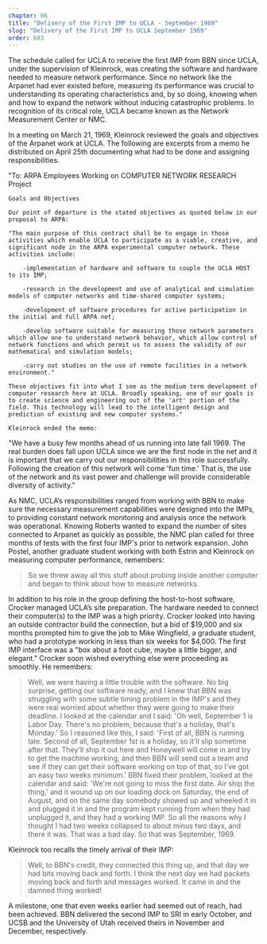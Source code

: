 ```yaml
---
chapter: 06
title: "Delivery of the First IMP to UCLA - September 1969"
slug: "Delivery of the First IMP to UCLA September 1969"
order: 603
---
```


The schedule called for UCLA to receive the first IMP from BBN since UCLA, under the supervision of Kleinrock, was creating the software and hardware needed to measure network performance. Since no network like the Arpanet had ever existed before, measuring its performance was crucial to understanding its operating characteristics and, by so doing, knowing when and how to expand the network without inducing catastrophic problems. In recognition of its critical role, UCLA became known as the Network Measurement Center or NMC.

In a meeting on March 21, 1969, Kleinrock reviewed the goals and objectives of the Arpanet work at UCLA. The following are excerpts from a memo he distributed on April 25th documenting what had to be done and assigning responsibilities.

 

"To: ARPA Employees Working on COMPUTER NETWORK RESEARCH Project

    Goals and Objectives

    Our point of departure is the stated objectives as quoted below in our proposal to ARPA:

    "The main purpose of this contract shall be to engage in those activities which enable UCLA to participate as a viable, creative, and significant node in the ARPA experimental computer network. These activities include:

        -implementation of hardware and software to couple the UCLA HOST to its IMP;

        -research in the development and use of analytical and simulation models of computer networks and time-shared computer systems;

        -development of software procedures for active participation in the initial and full ARPA net;

        -develop software suitable for measuring those network parameters which allow one to understand network behavior, which allow control of network functions and which permit us to assess the validity of our mathematical and simulation models;

        -carry out studies on the use of remote facilities in a network environment."

    These objectives fit into what I see as the medium term development of computer research here at UCLA. Broadly speaking, one of our goals is to create science and engineering out of the 'art' portion of the field. This technology will lead to the intelligent design and prediction of existing and new computer systems."

    Kleinrock ended the memo:

"We have a busy few months ahead of us running into late fall 1969. The real burden does fall upon UCLA since we are the first node in the net and it is important that we carry out our responsibilities in this role successfully. Following the creation of this network will come 'fun time.' That is, the use of the network and its vast power and challenge will provide considerable diversity of activity."

As NMC, UCLA’s responsibilities ranged from working with BBN to make sure the necessary measurement capabilities were designed into the IMPs, to providing constant network monitoring and analysis once the network was operational. Knowing Roberts wanted to expand the number of sites connected to Arpanet as quickly as possible, the NMC plan called for three months of tests with the first four IMP's prior to network expansion. John Postel, another graduate student working with both Estrin and Kleinrock on measuring computer performance, remembers:

>So we threw away all this stuff about probing inside another computer and began to think about how to measure networks.

In addition to his role in the group defining the host-to-host software, Crocker managed UCLA’s site preparation. The hardware needed to connect their computer(s) to the IMP was a high priority. Crocker looked into having an outside contractor build the connection, but a bid of $19,000 and six months prompted him to give the job to Mike Wingfield, a graduate student, who had a prototype working in less than six weeks for $4,000. The first IMP interface was a "box about a foot cube, maybe a little bigger, and elegant." Crocker soon wished everything else were proceeding as smoothly. He remembers:

>Well, we were having a little trouble with the software. No big surprise, getting our software ready, and I knew that BBN was struggling with some subtle timing problem in the IMP's and they were real worried about whether they were going to make their deadline. I looked at the calendar and I said: 'Oh well, September 1 is Labor Day. There's no problem, because that's a holiday, that's Monday.' So I reasoned like this, I said: 'First of all, BBN is running late. Second of all, September 1st is a holiday, so it'll slip sometime after that. They'll ship it out here and Honeywell will come in and try to get the machine working, and then BBN will send out a team and see if they can get their software working on top of that, so I've got an easy two weeks minimum.' BBN fixed their problem, looked at the calendar and said: 'We're not going to miss the first date. Air ship the thing,' and it wound up on our loading dock on Saturday, the end of August, and on the same day somebody showed up and wheeled it in and plugged it in and the program kept running from when they had unplugged it, and they had a working IMP. So all the reasons why I thought I had two weeks collapsed to about minus two days, and there it was. That was a bad day. So that was September, 1969.

Kleinrock too recalls the timely arrival of their IMP:

>Well, to BBN's credit, they connected this thing up, and that day we had bits moving back and forth. I think the next day we had packets moving back and forth and messages worked. It came in and the damned thing worked!

A milestone, one that even weeks earlier had seemed out of reach, had been achieved. BBN delivered the second IMP to SRI in early October, and UCSB and the University of Utah received theirs in November and December, respectively.
